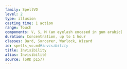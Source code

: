 ```yaml
---
family: SpellVO
level: 2
type: illusion
casting_time: 1 action
range: Touch
components: V, S, M (an eyelash encased in gum arabic)
duration: Concentration, up to 1 hour
classes: Bard, Sorcerer, Warlock, Wizard
id: spells_vo.md#invisibility
title: Invisibility
alias: Invisibilité
source: (SRD p157)
---
```


